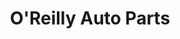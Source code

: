 ---
title: "O'Reilly Auto Parts"
url: /phoenix/oreilly-auto-parts-west-bell-road/
shop: car parts
---